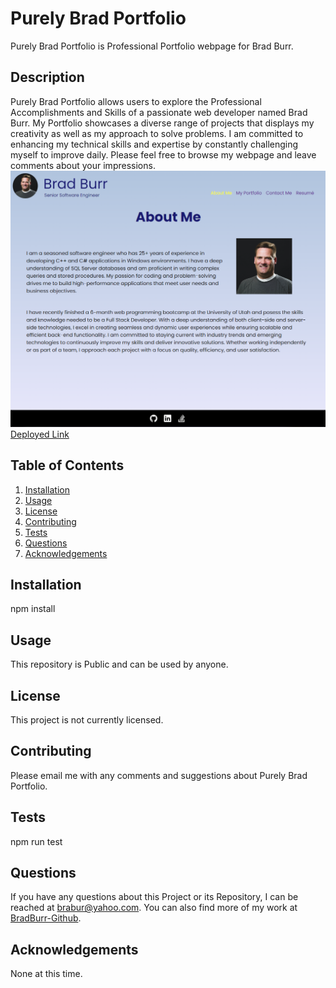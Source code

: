 # Purely Brad Portfolio
Purely Brad Portfolio is Professional Portfolio webpage for Brad Burr.
## Description
Purely Brad Portfolio allows users to explore the Professional Accomplishments and Skills of a passionate web developer named Brad Burr. My Portfolio showcases a diverse range of projects that displays my creativity as well as my approach to solve problems. I am committed to enhancing my technical skills and expertise by constantly challenging myself to improve daily. Please feel free to browse my webpage and leave comments about your impressions.
<br/>
<img src="./assets/images/webpage.png" alt="Purely Brad Portfolio image"/>
<br/>
 <a href="https://lively-yeot-79af9e.netlify.app/" target="_blank">Deployed Link</a></p>

## Table of Contents
1. [Installation](#installation)
2. [Usage](#usage)
3. [License](#license)
4. [Contributing](#contributing)
5. [Tests](#tests)
6. [Questions](#questions)
7. [Acknowledgements](#acknowledgements)
<a id="installation"></a>
## Installation
npm install
<a id="usage"></a>
## Usage
This repository is Public and can be used by anyone.
<a id="license"></a>
## License
This project is not currently licensed.
<a id="contributing"></a>
## Contributing
Please email me with any comments and suggestions about Purely Brad Portfolio.
<a id="tests"></a>
## Tests
npm run test
<a id="questions"></a>
## Questions
If you have any questions about this Project or its Repository, I can be reached at <a href=mailto:brabur@yahoo.com>brabur@yahoo.com</a>.  You can also find more of my work at <a href="https://github.com/BradBurr-Github" target="_blank">BradBurr-Github</a>.
<a id="acknowledgements"></a>
## Acknowledgements
None at this time.